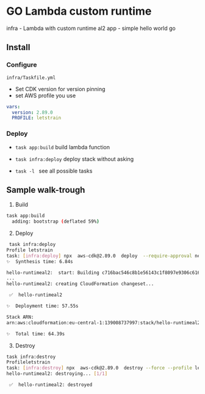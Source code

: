 # GO Lambda custom runtime

infra - Lambda with custom runtime al2
app - simple hello world go

## Install

### Configure

`infra/Taskfile.yml`

- Set CDK version for version pinning
- set AWS profile you use

```yaml
vars:
  version: 2.89.0
  PROFILE: letstrain
```

### Deploy

 * `task app:build` build lambda function
 * `task infra:deploy`         deploy stack without asking

 * `task -l `      see all possible tasks
 

## Sample walk-trough

1) Build

```bash
task app:build
  adding: bootstrap (deflated 59%)
```

2) Deploy

```bash
 task infra:deploy
Profile letstrain
task: [infra:deploy] npx  aws-cdk@2.89.0  deploy  --require-approval never --profile letstrain
✨  Synthesis time: 6.84s

hello-runtimeal2:  start: Building c716bac546c8b1e56143c1f8097e9306c6168bffa976ff3cf2f36e58eae0cc08:current_account-current_region
...
hello-runtimeal2: creating CloudFormation changeset...

 ✅  hello-runtimeal2

✨  Deployment time: 57.55s

Stack ARN:
arn:aws:cloudformation:eu-central-1:139008737997:stack/hello-runtimeal2/25be6710-2ea9-11ee-9dd9-0aa7c33ef562

✨  Total time: 64.39s
```

3) Destroy

```bash
task infra:destroy
Profileletstrain
task: [infra:destroy] npx  aws-cdk@2.89.0  destroy --force --profile letstrain
hello-runtimeal2: destroying... [1/1]

 ✅  hello-runtimeal2: destroyed
 ```

